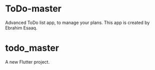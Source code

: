 # ToDo-master
Advanced ToDo list app, to manage your plans.
This app is created by Ebrahim Esaaq.

# todo_master

A new Flutter project.
